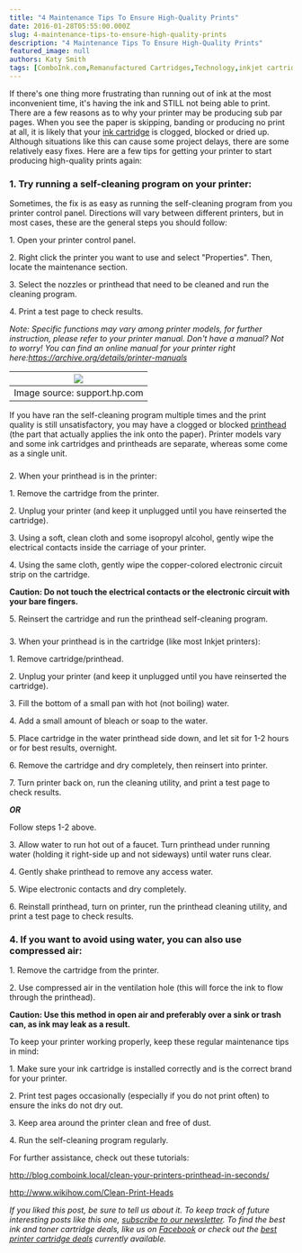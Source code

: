 ```yaml
---
title: "4 Maintenance Tips To Ensure High-Quality Prints"
date: 2016-01-28T05:55:00.000Z
slug: 4-maintenance-tips-to-ensure-high-quality-prints
description: "4 Maintenance Tips To Ensure High-Quality Prints"
featured_image: null
authors: Katy Smith
tags: [ComboInk.com,Remanufactured Cartridges,Technology,inkjet cartridges installation,Printer Maintenance,inkjet printer]
---
```


If there's one thing more frustrating than running out of ink at the most inconvenient time, it's having the ink and STILL not being able to print. There are a few reasons as to why your printer may be producing sub par pages. When you see the paper is skipping, banding or producing no print at all, it is likely that your [ink cartridge](http://blog.comboink.local/where-printers-printer-cartridges-are-headed-in-the-next-decade/) is clogged, blocked or dried up. Although situations like this can cause some project delays, there are some relatively easy fixes. Here are a few tips for getting your printer to start producing high-quality prints again:

### 1\. Try running a self-cleaning program on your printer:

Sometimes, the fix is as easy as running the self-cleaning program from you printer control panel. Directions will vary between different printers, but in most cases, these are the general steps you should follow:

1\. Open your printer control panel.

2\. Right click the printer you want to use and select "Properties". Then, locate the maintenance section.

3\. Select the nozzles or printhead that need to be cleaned and run the cleaning program.

4\. Print a test page to check results.

_Note: Specific functions may vary among printer models, for further instruction, please refer to your printer manual. Don't have a manual? Not to worry! You can find an online manual for your printer right here:<https://archive.org/details/printer-manuals>_

| [![](/blog/images/c03718230.gif)](/blog/images/c03718230.gif) |
| ------------------------------------------------------------- |
| Image source: support.hp.com                                  |

If you have ran the self-cleaning program multiple times and the print quality is still unsatisfactory, you may have a clogged or blocked [printhead](http://blog.comboink.local/clean-your-printers-printhead-in-seconds/) (the part that actually applies the ink onto the paper). Printer models vary and some ink cartridges and printheads are separate, whereas some come as a single unit.

###   
2\. When your printhead is in the printer:

1\. Remove the cartridge from the printer.

2\. Unplug your printer (and keep it unplugged until you have reinserted the cartridge).

3\. Using a soft, clean cloth and some isopropyl alcohol, gently wipe the electrical contacts inside the carriage of your printer.

4\. Using the same cloth, gently wipe the copper-colored electronic circuit strip on the cartridge.

**Caution: Do not touch the electrical contacts or the electronic circuit with your bare fingers.**

5\. Reinsert the cartridge and run the printhead self-cleaning program.

###   
3\. When your printhead is in the cartridge (like most Inkjet printers):

1\. Remove cartridge/printhead.

2\. Unplug your printer (and keep it unplugged until you have reinserted the cartridge).

3\. Fill the bottom of a small pan with hot (not boiling) water.

4\. Add a small amount of bleach or soap to the water.

5\. Place cartridge in the water printhead side down, and let sit for 1-2 hours or for best results, overnight.

6\. Remove the cartridge and dry completely, then reinsert into printer.

7\. Turn printer back on, run the cleaning utility, and print a test page to check results.

**_OR_**

Follow steps 1-2 above.

3\. Allow water to run hot out of a faucet. Turn printhead under running water (holding it right-side up and not sideways) until water runs clear.

4\. Gently shake printhead to remove any access water.

5\. Wipe electronic contacts and dry completely.

6\. Reinstall printhead, turn on printer, run the printhead cleaning utility, and print a test page to check results.

### 4\. If you want to avoid using water, you can also use compressed air:

1\. Remove the cartridge from the printer.

2\. Use compressed air in the ventilation hole (this will force the ink to flow through the printhead).

**Caution: Use this method in open air and preferably over a sink or trash can, as ink may leak as a result.**  

To keep your printer working properly, keep these regular maintenance tips in mind:

1\. Make sure your ink cartridge is installed correctly and is the correct brand for your printer.

2\. Print test pages occasionally (especially if you do not print often) to ensure the inks do not dry out.

3\. Keep area around the printer clean and free of dust.

4\. Run the self-cleaning program regularly. 

For further assistance, check out these tutorials:

<http://blog.comboink.local/clean-your-printers-printhead-in-seconds/>

<http://www.wikihow.com/Clean-Print-Heads>  
  
  
_If you liked this post, be sure to tell us about it. To keep track of future interesting posts like this one, [subscribe to our newsletter](https://www.comboink.com/coupon). To find the best ink and toner cartridge deals, like us on [Facebook](https://www.facebook.com/comboink) or check out the [best printer cartridge deals](https://www.comboink.com/) currently available._